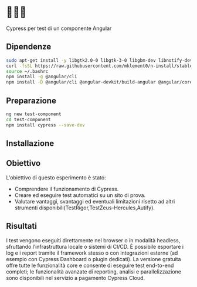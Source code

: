 # 📐📐📐
Cypress per test di un componente Angular
## Dipendenze
```bash
sudo apt-get install -y libgtk2.0-0 libgtk-3-0 libgbm-dev libnotify-dev libnss3 libxss1 libasound2t64 libxtst6 xauth xvfb
curl -fsSL https://raw.githubusercontent.com/mklement0/n-install/stable/bin/n-install | bash -s latest
source ~/.bashrc
npm install -g @angular/cli
npm install -D @angular/cli @angular-devkit/build-angular @angular/core @angular/common @angular/platform-browser-dynamic
```
## Preparazione
```bash
ng new test-component
cd test-component
npm install cypress --save-dev
```
## Installazione
## Obiettivo

L'obiettivo di questo esperimento è stato:
- Comprendere il funzionamento di Cypress.
- Creare ed eseguire test automatici su un sito di prova.
- Valutare vantaggi, svantaggi ed eventuali limitazioni risetto ad altri strumenti disponibili(TestRigor,TestZeus-Hercules,Autify).

## Risultati
I test vengono eseguiti direttamente nel browser o in modalità headless, sfruttando l’infrastruttura locale o sistemi di CI/CD.
È possibile esportare i log e i report tramite il framework stesso o con integrazioni esterne (ad esempio con Cypress Dashboard o plugin dedicati).
La versione gratuita offre tutte le funzionalità core e consente di eseguire test end-to-end completi; le funzionalità avanzate di reporting, analisi e parallelizzazione sono disponibili nel servizio a pagamento Cypress Cloud.
